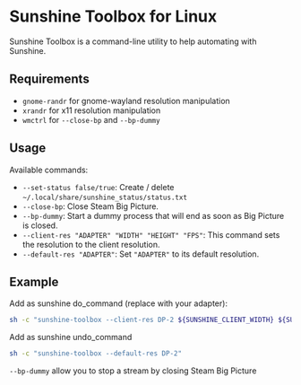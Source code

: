 # Sunshine Toolbox for Linux

Sunshine Toolbox is a command-line utility to help automating with Sunshine.

## Requirements

- `gnome-randr` for gnome-wayland resolution manipulation
- `xrandr` for x11 resolution manipulation
- `wmctrl` for `--close-bp` and `--bp-dummy`

## Usage

Available commands:

- `--set-status false/true`: Create / delete `~/.local/share/sunshine_status/status.txt`
- `--close-bp`: Close Steam Big Picture.
- `--bp-dummy`: Start a dummy process that will end as soon as Big Picture is closed.
- `--client-res "ADAPTER" "WIDTH" "HEIGHT" "FPS"`: This command sets the resolution to the client resolution.
- `--default-res "ADAPTER"`: Set `"ADAPTER"` to its default resolution.

## Example

Add as sunshine do_command (replace with your adapter):
```bash
sh -c "sunshine-toolbox --client-res DP-2 ${SUNSHINE_CLIENT_WIDTH} ${SUNSHINE_CLIENT_HEIGHT} ${SUNSHINE_CLIENT_FPS}"
```

Add as sunshine undo_command

```bash
sh -c "sunshine-toolbox --default-res DP-2"
```

`--bp-dummy` allow you to stop a stream by closing Steam Big Picture